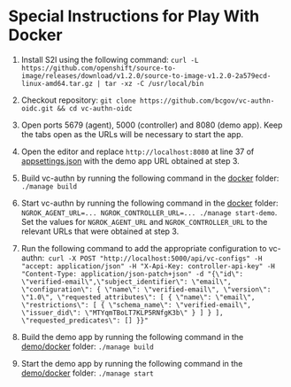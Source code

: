 # Special Instructions for Play With Docker

1. Install S2I using the following command: ```curl -L https://github.com/openshift/source-to-image/releases/download/v1.2.0/source-to-image-v1.2.0-2a579ecd-linux-amd64.tar.gz | tar -xz -C /usr/local/bin```

2. Checkout repository: ```git clone https://github.com/bcgov/vc-authn-oidc.git && cd vc-authn-oidc```

3. Open ports 5679 (agent), 5000 (controller) and 8080 (demo app). Keep the tabs open as the URLs will be necessary to start the app.

4. Open the editor and replace `http://localhost:8080` at line 37 of [appsettings.json](../oidc-controller/src/VCAuthn/appsettings.json#L37) with the demo app URL obtained at step 3.

5. Build vc-authn by running the following command in the [docker](./docker) folder: ```./manage build```

6. Start vc-authn by running the following command in the [docker](./docker) folder: ```NGROK_AGENT_URL=... NGROK_CONTROLLER_URL=... ./manage start-demo```. Set the values for `NGROK_AGENT_URL` and `NGROK_CONTROLLER_URL` to the relevant URLs that were obtained at step 3.

7. Run the following command to add the appropriate configuration to vc-authn:```
curl -X POST "http://localhost:5000/api/vc-configs" -H "accept: application/json" -H "X-Api-Key: controller-api-key" -H "Content-Type: application/json-patch+json" -d "{\"id\": \"verified-email\",\"subject_identifier\": \"email\", \"configuration\": { \"name\": \"verified-email\", \"version\": \"1.0\", \"requested_attributes\": [ { \"name\": \"email\", \"restrictions\": [ { \"schema_name\": \"verified-email\", \"issuer_did\": \"MTYqmTBoLT7KLP5RNfgK3b\" } ] } ], \"requested_predicates\": [] }}"```

8. Build the demo app by running the following command in the [demo/docker](./demo/docker) folder: ```./manage build```

9. Start the demo app by running the following command in the [demo/docker](./demo/docker) folder: ```./manage start```
